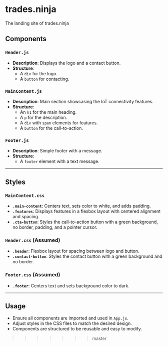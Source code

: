 # trades.ninja
The landing site of trades.ninja

## Components

### `Header.js`

- **Description**: Displays the logo and a contact button.
- **Structure**:
  - A `div` for the logo.
  - A `button` for contacting.

### `MainContent.js`

- **Description**: Main section showcasing the IoT connectivity features.
- **Structure**:
  - An `h1` for the main heading.
  - A `p` for the description.
  - A `div` with `span` elements for features.
  - A `button` for the call-to-action.

### `Footer.js`

- **Description**: Simple footer with a message.
- **Structure**:
  - A `footer` element with a text message.

---

## Styles

### `MainContent.css`

- **`.main-content`**: Centers text, sets color to white, and adds padding.
- **`.features`**: Displays features in a flexbox layout with centered alignment and spacing.
- **`.cta-button`**: Styles the call-to-action button with a green background, no border, padding, and a pointer cursor.

### `Header.css` (Assumed)

- **`.header`**: Flexbox layout for spacing between logo and button.
- **`.contact-button`**: Styles the contact button with a green background and no border.

### `Footer.css` (Assumed)

- **`.footer`**: Centers text and sets background color to dark.

---

## Usage

- Ensure all components are imported and used in `App.js`.
- Adjust styles in the CSS files to match the desired design.
- Components are structured to be reusable and easy to modify.
>>>>>>> master
